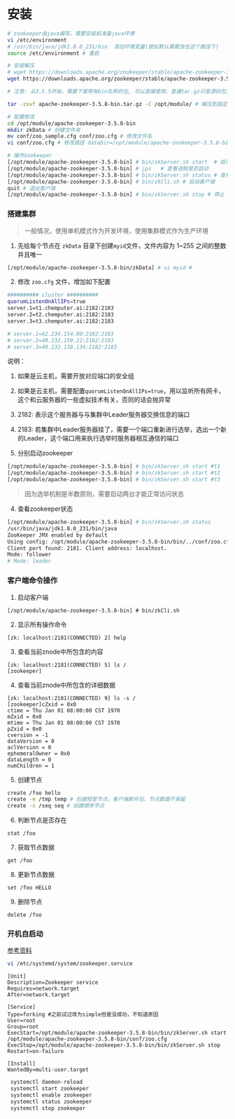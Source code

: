 
# 安装

``` bash
# zookeeper由java编写，需要安装前准备java环境
vi /etc/environment 
# /usr/bin/java/jdk1.8.0_231/bin  添加环境变量(貌似默认需要放在这个路径下)
source /etc/environment # 重启

# 安装解压
# wget https://downloads.apache.org/zookeeper/stable/apache-zookeeper-3.5.8.tar.gz # 下载
wget https://downloads.apache.org/zookeeper/stable/apache-zookeeper-3.5.8-bin.tar.gz # 下载

# 注意: 从3.5.5开始，需要下载带有bin名称的包, 可以直接使用，普通tar.gz只是源码包无法使用

tar -zxvf apache-zookeeper-3.5.8-bin.tar.gz -C /opt/module/ # 解压到指定目录

# 配置修改
cd /opt/module/apache-zookeeper-3.5.8-bin
mkdir zkData # 创建文件夹
mv conf/zoo_sample.cfg conf/zoo.cfg # 修改文件名
vi conf/zoo.cfg # 修改路径 dataDir=/opt/module/apache-zookeeper-3.5.8-bin/zkData

# 操作zookeeper
[/opt/module/apache-zookeeper-3.5.8-bin] # bin/zkServer.sh start  # 启动zookeeper
[/opt/module/apache-zookeeper-3.5.8-bin] # jps   # 查看进程是否启动
[/opt/module/apache-zookeeper-3.5.8-bin] # bin/zkServer.sh status # 查看状态
[/opt/module/apache-zookeeper-3.5.8-bin] # bin/zkCli.sh # 启动客户端
quit # 退出客户端 
[/opt/module/apache-zookeeper-3.5.8-bin] # bin/zkServer.sh stop # 停止 zookeeper
```

### 搭建集群

> 一般情况，使用单机模式作为开发环境，使用集群模式作为生产环境

1. 先给每个节点在 `zkData` 目录下创建`myid`文件，文件内容为 1~255 之间的整数并且唯一

``` bash
[/opt/module/apache-zookeeper-3.5.8-bin/zkData] # vi myid #
```

2. 修改 `zoo.cfg` 文件，增加如下配置

``` bash
########## cluster ##########
quorumListenOnAllIPs=true
server.1=t1.chemputer.ai:2182:2183
server.2=t2.chemputer.ai:2182:2183
server.3=t3.chemputer.ai:2182:2183

# server.1=62.234.154.80:2182:2183
# server.2=49.232.150.22:2182:2183
# server.3=49.232.138.134:2182:2183
```

说明：
1. 如果是云主机，需要开放对应端口的安全组
2. 如果是云主机，需要配置`quorumListenOnAllIPs=true`，用以监听所有网卡，这个和云服务器的一些虚拟技术有关，否则的话会抛异常
3. 2182: 表示这个服务器与与集群中Leader服务器交换信息的端口
4. 2183: 若集群中Leader服务器挂了，需要一个端口重新进行选举，选出一个新的Leader，这个端口用来执行选举时服务器相互通信的端口

3. 分别启动zookeeper

``` bash
[/opt/module/apache-zookeeper-3.5.8-bin] # bin/zkServer.sh start #t1
[/opt/module/apache-zookeeper-3.5.8-bin] # bin/zkServer.sh start #t2
[/opt/module/apache-zookeeper-3.5.8-bin] # bin/zkServer.sh start #t3
```

> 因为选举机制是半数原则，需要启动两台才能正常访问状态

4. 查看zookeeper状态

``` bash
[/opt/module/apache-zookeeper-3.5.8-bin] # bin/zkServer.sh status
/usr/bin/java/jdk1.8.0_231/bin/java
ZooKeeper JMX enabled by default
Using config: /opt/module/apache-zookeeper-3.5.8-bin/bin/../conf/zoo.cfg
Client port found: 2181. Client address: localhost.
Mode: follower
# Mode: leader
```

### 客户端命令操作

1. 启动客户端

```
[/opt/module/apache-zookeeper-3.5.8-bin] # bin/zkCli.sh
```

2. 显示所有操作命令

```
[zk: localhost:2181(CONNECTED) 2] help
```

3. 查看当前znode中所包含的内容

```
[zk: localhost:2181(CONNECTED) 5] ls /
[zookeeper]
```

4. 查看当前znode中所包含的详细数据

```
[zk: localhost:2181(CONNECTED) 9] ls -s /
[zookeeper]cZxid = 0x0
ctime = Thu Jan 01 08:00:00 CST 1970
mZxid = 0x0
mtime = Thu Jan 01 08:00:00 CST 1970
pZxid = 0x0
cversion = -1
dataVersion = 0
aclVersion = 0
ephemeralOwner = 0x0
dataLength = 0
numChildren = 1
```

5. 创建节点

``` bash
create /foo hello
create -e /tmp temp # 创建短暂节点，客户端断开后，节点数据不保留
create -s /seq seq # 创建顺序节点
```

6. 判断节点是否存在

```
stat /foo
```

7. 获取节点数据

```
get /foo
```
8. 更新节点数据

```
set /foo HELLO
```

9. 删除节点

```
delete /foo
```



### 开机自启动

[参考资料](https://www.xiaocaicai.com/2020/07/%E9%83%A8%E7%BD%B2-zookeeper-kafka%E9%9B%86%E7%BE%A4/)


``` bash
vi /etc/systemd/system/zookeeper.service
```

```
[Unit]
Description=Zookeeper service
Requires=network.target
After=network.target

[Service]
Type=forking #之前试过改为simple但是没成功，不知道原因
User=root
Group=root
ExecStart=/opt/module/apache-zookeeper-3.5.8-bin/bin/zkServer.sh start /opt/module/apache-zookeeper-3.5.8-bin/conf/zoo.cfg
ExecStop=/opt/module/apache-zookeeper-3.5.8-bin/bin/zkServer.sh stop
Restart=on-failure

[Install]
WantedBy=multi-user.target
```

``` bash
 systemctl daemon-reload
 systemctl start zookeeper
 systemctl enable zookeeper
 systemctl status zookeeper
 systemctl stop zookeeper
```

 

 

 

 

 



